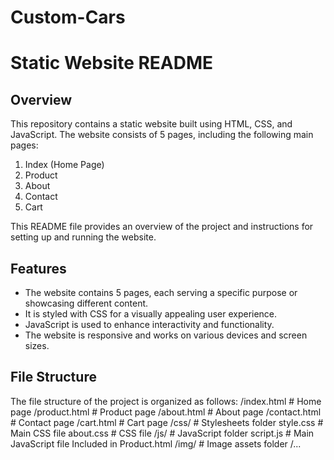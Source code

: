 # Custom-Cars
# Static Website README

## Overview
This repository contains a static website built using HTML, CSS, and JavaScript. The website consists of 5 pages, including the following main pages:

1. Index (Home Page)
2. Product
3. About
4. Contact
5. Cart

This README file provides an overview of the project and instructions for setting up and running the website.

## Features
- The website contains 5 pages, each serving a specific purpose or showcasing different content.
- It is styled with CSS for a visually appealing user experience.
- JavaScript is used to enhance interactivity and functionality.
- The website is responsive and works on various devices and screen sizes.

## File Structure
The file structure of the project is organized as follows:
/index.html # Home page
/product.html # Product page
/about.html # About page
/contact.html # Contact page
/cart.html # Cart page
/css/ # Stylesheets folder
style.css # Main CSS file
about.css #  CSS file
/js/ # JavaScript folder
script.js #  Main JavaScript file Included in Product.html
/img/ # Image assets folder
/...

